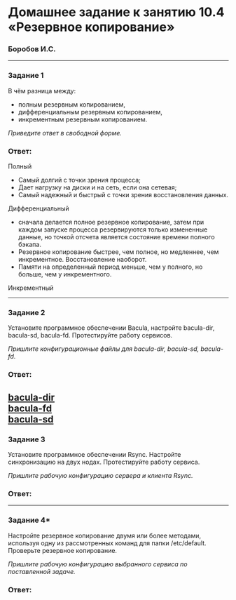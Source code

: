 # Домашнее задание к занятию 10.4 «Резервное копирование»
### Боробов И.С.

---

### Задание 1

В чём разница между:

- полным резервным копированием,
- дифференциальным резервным копированием,
- инкрементным резервным копированием.

*Приведите ответ в свободной форме.*

### Ответ:
Полный
* Самый долгий с точки зрения процесса;  
* Дает нагрузку на диски и на сеть, если она сетевая;  
* Самый надежный и быстрый с точки зрения восстановления данных.  

Дифференциальный
* сначала делается полное резервное копирование, затем при каждом запуске процесса резервируются только измененные данные, но точкой отсчета является состояние времени полного бэкапа.
* Резервное копирование быстрее, чем полное, но медленнее, чем инкрементное. Восстановление наоборот.
* Памяти на определенный период меньше, чем у полного, но больше, чем у инкрементного.

Инкрементный


---

### Задание 2

Установите программное обеспечении Bacula, настройте bacula-dir, bacula-sd,  bacula-fd. Протестируйте работу сервисов.

*Пришлите конфигурационные файлы для bacula-dir, bacula-sd,  bacula-fd.*

### Ответ:
[bacula-dir](https://github.com/Borobov/srlb-homework/blob/srlb-14/file-10-04/bacula-dir.txt)  
[bacula-fd](https://github.com/Borobov/srlb-homework/blob/srlb-14/file-10-04/bacula-fd.txt)  
[bacula-sd](https://github.com/Borobov/srlb-homework/blob/srlb-14/file-10-04/bacula-sd.txt)
---

### Задание 3

Установите программное обеспечении Rsync. Настройте синхронизацию на двух нодах. Протестируйте работу сервиса.

*Пришлите рабочую конфигурацию сервера и клиента Rsync.*

### Ответ:

---

### Задание 4*

Настройте резервное копирование двумя или более методами, используя одну из рассмотренных команд для папки /etc/default. Проверьте резервное копирование.

*Пришлите рабочую конфигурацию выбранного сервиса по поставленной задаче.*

### Ответ:
